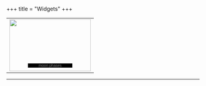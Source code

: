 +++
title = "Widgets"
+++
<table cellpadding="0" cellspacing="0" border="0" width="212"><tr><td align="center"><a href="https://www.moonconnection.com" target="mc_moon_ph"><img src="https://www.moonmodule.com/cs/dm/hn.gif" width="212" height="136" border="0" alt="" /></a><div style="position:relative;width:128px;"><div style="position:absolute;top:-20px;left:6px;background:#000000;width:116px;text-align:center;"><a href="https://www.moonconnection.com/moon_phases.phtml" target="mc_moon_ph"><font color="#7F7F7F" size="1" face="arial,helvetica,sans-serif"><span style="color:#7F7F7F;font-family:arial,helvetica,sans-serif;font-size:10px;">moon phases</span></a></font></div></div></td></tr></table>
<hr>
